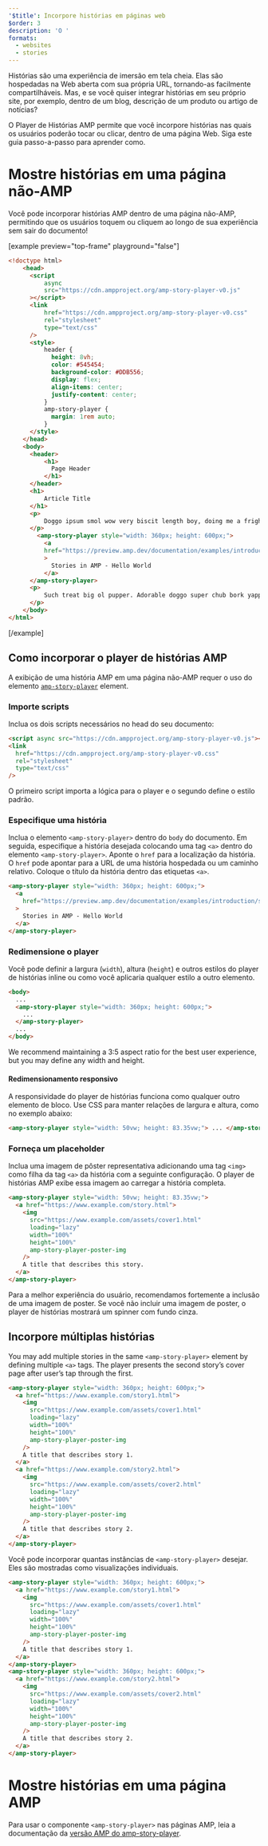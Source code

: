 ```yaml
---
'$title': Incorpore histórias em páginas web
$order: 3
description: 'O '
formats:
  - websites
  - stories
---
```


Histórias são uma experiência de imersão em tela cheia. Elas são hospedadas na Web aberta com sua própria URL, tornando-as facilmente compartilháveis. Mas, e se você quiser integrar histórias em seu próprio site, por exemplo, dentro de um blog, descrição de um produto ou artigo de notícias?

O Player de Histórias AMP permite que você incorpore histórias nas quais os usuários poderão tocar ou clicar, dentro de uma página Web. Siga este guia passo-a-passo para aprender como.

# Mostre histórias em uma página não-AMP

Você pode incorporar histórias AMP dentro de uma página não-AMP, permitindo que os usuários toquem ou cliquem ao longo de sua experiência sem sair do documento!

[example preview="top-frame" playground="false"]

```html
<!doctype html>
    <head>
      <script
          async
          src="https://cdn.ampproject.org/amp-story-player-v0.js"
      ></script>
      <link
          href="https://cdn.ampproject.org/amp-story-player-v0.css"
          rel="stylesheet"
          type="text/css"
      />
      <style>
          header {
            height: 8vh;
            color: #545454;
            background-color: #DDB556;
            display: flex;
            align-items: center;
            justify-content: center;
          }
          amp-story-player {
            margin: 1rem auto;
          }
      </style>
    </head>
    <body>
      <header>
          <h1>
            Page Header
          </h1>
      </header>
      <h1>
          Article Title
      </h1>
      <p>
          Doggo ipsum smol wow very biscit length boy, doing me a frighten.  Borking doggo doggo heckin dat tungg tho, heckin good boys. Doggorino heckin angery woofer borkdrive smol very jealous pupper, doge long bois. Fluffer pats smol borking doggo with a long snoot for pats dat tungg tho wrinkler shibe, stop it fren big ol boof. Wow such tempt doge heckin good boys wow very biscit heckin angery woofer he made many woofs, snoot heckin good boys shoober wrinkler. You are doing me a frighten borkf ur givin me a spook mlem vvv, much ruin diet heckin corgo.
      </p>
        <amp-story-player style="width: 360px; height: 600px;">
          <a
          href="https://preview.amp.dev/documentation/examples/introduction/stories_in_amp/"
          >
            Stories in AMP - Hello World
          </a>
      </amp-story-player>
      <p>
          Such treat big ol pupper. Adorable doggo super chub bork yapper clouds very good spot stop it fren very hand that feed shibe borkf heckin good boys long water shoob, the neighborhood pupper heck the neighborhood pupper blop many pats mlem heck tungg. noodle horse. Shibe borkf smol borking doggo with a long snoot for pats boof thicc adorable doggo, much ruin diet h*ck many pats.
      </p>
    </body>
</html>
```

[/example]

## Como incorporar o player de histórias AMP

A exibição de uma história AMP em uma página não-AMP requer o uso do elemento [`amp-story-player`](https://github.com/ampproject/amphtml/blob/main/spec/amp-story-player.md) element.

### Importe scripts

Inclua os dois scripts necessários no head do seu documento:

```html
<script async src="https://cdn.ampproject.org/amp-story-player-v0.js"></script>
<link
  href="https://cdn.ampproject.org/amp-story-player-v0.css"
  rel="stylesheet"
  type="text/css"
/>
```

O primeiro script importa a lógica para o player e o segundo define o estilo padrão.

### Especifique uma história

Inclua o elemento `<amp-story-player>` dentro do `body` do documento. Em seguida, especifique a história desejada colocando uma tag `<a>` dentro do elemento `<amp-story-player>`. Aponte o `href` para a localização da história. O `href` pode apontar para a URL de uma história hospedada ou um caminho relativo. Coloque o título da história dentro das etiquetas `<a>`.

```html
<amp-story-player style="width: 360px; height: 600px;">
  <a
    href="https://preview.amp.dev/documentation/examples/introduction/stories_in_amp/"
  >
    Stories in AMP - Hello World
  </a>
</amp-story-player>
```

### Redimensione o player

Você pode definir a largura (`width`), altura (`height`) e outros estilos do player de histórias inline ou como você aplicaria qualquer estilo a outro elemento.

```html
<body>
  ...
  <amp-story-player style="width: 360px; height: 600px;">
    ...
  </amp-story-player>
  ...
</body>
```

We recommend maintaining a 3:5 aspect ratio for the best user experience, but you may define any width and height.

#### Redimensionamento responsivo

A responsividade do player de histórias funciona como qualquer outro elemento de bloco. Use CSS para manter relações de largura e altura, como no exemplo abaixo:

```html
<amp-story-player style="width: 50vw; height: 83.35vw;"> ... </amp-story-player>
```

### Forneça um placeholder

Inclua uma imagem de pôster representativa adicionando uma tag `<img>` como filha da tag `<a>` da história com a seguinte configuração. O player de histórias AMP exibe essa imagem ao carregar a história completa.

```html
<amp-story-player style="width: 50vw; height: 83.35vw;">
  <a href="https://www.example.com/story.html">
    <img
      src="https://www.example.com/assets/cover1.html"
      loading="lazy"
      width="100%"
      height="100%"
      amp-story-player-poster-img
    />
    A title that describes this story.
  </a>
</amp-story-player>
```

Para a melhor experiência do usuário, recomendamos fortemente a inclusão de uma imagem de poster. Se você não incluir uma imagem de poster, o player de histórias mostrará um spinner com fundo cinza.

## Incorpore múltiplas histórias

You may add multiple stories in the same `<amp-story-player>` element by defining multiple `<a>` tags. The player presents the second story’s cover page after user’s tap through the first.

```html
<amp-story-player style="width: 360px; height: 600px;">
  <a href="https://www.example.com/story1.html">
    <img
      src="https://www.example.com/assets/cover1.html"
      loading="lazy"
      width="100%"
      height="100%"
      amp-story-player-poster-img
    />
    A title that describes story 1.
  </a>
  <a href="https://www.example.com/story2.html">
    <img
      src="https://www.example.com/assets/cover2.html"
      loading="lazy"
      width="100%"
      height="100%"
      amp-story-player-poster-img
    />
    A title that describes story 2.
  </a>
</amp-story-player>
```

Você pode incorporar quantas instâncias de `<amp-story-player>` desejar. Eles são mostradas como visualizações individuais.

```html
<amp-story-player style="width: 360px; height: 600px;">
  <a href="https://www.example.com/story1.html">
    <img
      src="https://www.example.com/assets/cover1.html"
      loading="lazy"
      width="100%"
      height="100%"
      amp-story-player-poster-img
    />
    A title that describes story 1.
  </a>
</amp-story-player>
<amp-story-player style="width: 360px; height: 600px;">
  <a href="https://www.example.com/story2.html">
    <img
      src="https://www.example.com/assets/cover2.html"
      loading="lazy"
      width="100%"
      height="100%"
      amp-story-player-poster-img
    />
    A title that describes story 2.
  </a>
</amp-story-player>
```

# Mostre histórias em uma página AMP

Para usar o componente `<amp-story-player>` nas páginas AMP, leia a documentação da [versão AMP do amp-story-player](https://amp.dev/documentation/components/amp-story-player/?format=stories).

